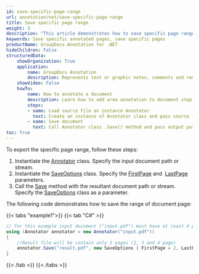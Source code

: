 ```yaml
---
id: save-specific-page-range
url: annotation/net/save-specific-page-range
title: Save specific page range
weight: 3
description: "This article demonstrates how to save specific page range when annotating documents using GroupDocs.Annotation for .NET API."
keywords: Save specific annotated pages, save specific pages
productName: GroupDocs.Annotation for .NET
hideChildren: False
structuredData:
    showOrganization: True
    application:    
        name: GroupDocs Annotation
        description: Represents text or graphic notes, comments and remarks attached to a specific part of the content of the document using C#
    showVideo: False
    howTo:
        name: How to annotate a document
        description: Learn how to add area annotation to document step by step
        steps:
        - name: Load source file an instance Annotator
          text: Create an instance of Annotator class and pass source file path as a constructor parameter. You may specify absolute or relative file path as per your requirements. 
        - name: Save document
          text: Call Annotator class .Save() method and pass output path file and in the SaveOptions class set FirstPage and LastPage .
toc: True
---
```


To export the specific page range, follow these steps:

1.   Instantiate the [Annotator](https://reference.groupdocs.com/net/annotation/groupdocs.annotation/annotator) class. Specify the input document path or stream.
2.   Instantiate the [SaveOptions](https://reference.groupdocs.com/net/annotation/groupdocs.annotation.options/saveoptions) class. Specify the [FirstPage](https://reference.groupdocs.com/annotation/net/groupdocs.annotation.options/saveoptions/firstpage/) and  [LastPage](https://reference.groupdocs.com/annotation/net/groupdocs.annotation.options/saveoptions/lastpage/) parameters.
3.   Call the [Save](https://reference.groupdocs.com/net/annotation/groupdocs.annotation/annotator/methods/save/index) method with the resultant document path or stream. Specify the [SaveOptions](https://reference.groupdocs.com/net/annotation/groupdocs.annotation.options/saveoptions) class as a parameter.

The following code demonstrates how to save the range of document page:

{{< tabs "example1">}}
{{< tab "C#" >}}
```csharp
// for this example input document ("input.pdf") must have at least 4 pages
using (Annotator annotator = new Annotator("input.pdf"))
{
	//Result file will be contain only 3 pages (2, 3 and 4 page)
	annotator.Save("result.pdf", new SaveOptions { FirstPage = 2, LastPage = 4 });
}
```
{{< /tab >}}
{{< /tabs >}}